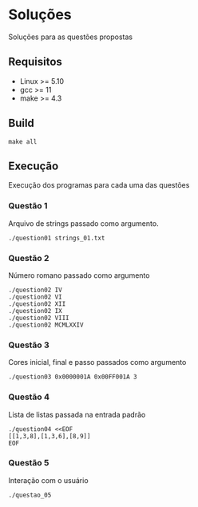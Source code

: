 # Soluções

Soluções para as questões propostas

## Requisitos

* Linux >= 5.10
* gcc >= 11
* make >= 4.3

## Build

````shell
make all
````

## Execução

Execução dos programas para cada uma das questões

### Questão 1

Arquivo de strings passado como argumento.

````shell
./question01 strings_01.txt 
````

### Questão 2

Número romano passado como argumento

````shell
./question02 IV
./question02 VI
./question02 XII
./question02 IX
./question02 VIII
./question02 MCMLXXIV
````

### Questão 3

Cores inicial, final e passo passados como argumento

````shell
./question03 0x0000001A 0x00FF001A 3
````

### Questão 4

Lista de listas passada na entrada padrão

````shell
./question04 <<EOF
[[1,3,8],[1,3,6],[8,9]]
EOF
````

### Questão 5

Interação com o usuário

````shell
./questao_05
````
